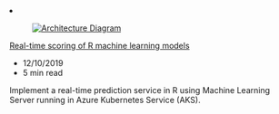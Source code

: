 <!-- Thie file is automatically generated by build/architectures/build_index.py.  Any updates will be lost. -->
<li class="grid-item item-column" data-categories="AI + Machine Learning Developer Tools Containers ">
<article class="card">
    <div class="card-header has-margin-bottom-none" aria-hidden="true">
        <figure class="image diagram has-height-175 has-overflow-hidden level">
            <a href="/azure/architecture/reference-architectures/ai/realtime-scoring-r"><img src="/azure/architecture/browse/thumbs/realtime-scoring-r.png" class="diagram" alt="Architecture Diagram" data-linktype="relative-path"></a>
        </figure>
    </div>
    <div class="card-content">
        <a class="card-content-title has-margin-top-none" href="/azure/architecture/reference-architectures/ai/realtime-scoring-r">
            <p>Real-time scoring of R machine learning models</p>
        </a>
        <ul class="card-content-metadata">
            <li>12/10/2019</li>
            <li>5 min read</li>
        </ul>
        <p class="card-content-description">Implement a real-time prediction service in R using Machine Learning Server running in Azure Kubernetes Service (AKS).</p>
        <div class="bottom-to-top-fade is-hidden-mobile"></div>
    </div>
</article>
</li>
